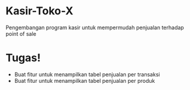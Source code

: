 # Kasir-Toko-X
Pengembangan program kasir untuk mempermudah penjualan terhadap point of sale

# Tugas!
* Buat fitur untuk menampilkan tabel penjualan per transaksi
* Buat fitur untuk menampilkan tabel penjualan per produk
